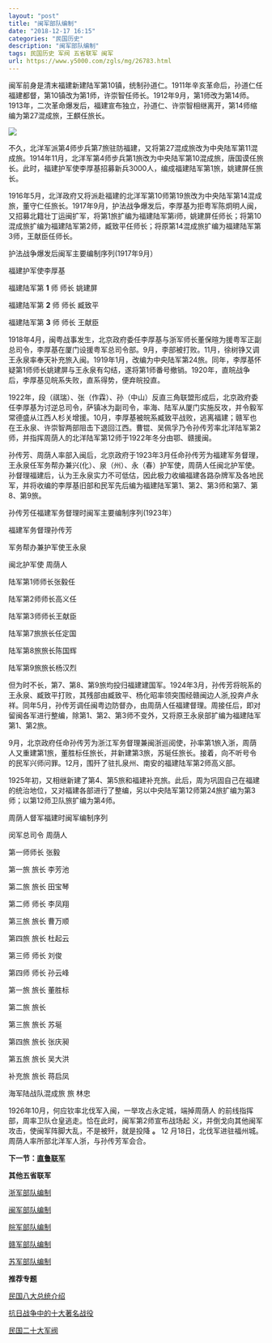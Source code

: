 ```yaml
---
layout: "post"
title: "闽军部队编制"
date: "2018-12-17 16:15"
categories: "民国历史"
description: "闽军部队编制"
tags: 民国历史 军阀 五省联军 闽军
url: https://www.y5000.com/zgls/mg/26783.html
---
```






闽军前身是清末福建新建陆军第10镇，统制孙道仁。1911年辛亥革命后，孙道仁任福建都督，第10镇改为第1师，许崇智任师长。1912年9月，第1师改为第14师。1913年，二次革命爆发后，福建宣布独立，孙道仁、许崇智相继离开，第14师缩编为第27混成旅，王麒任旅长。

![](https://img.y5000.com/uploads/allimg/171219/8-1G219100304D6.jpg)

不久，北洋军派第4师步兵第7旅驻防福建，又将第27混成旅改为中央陆军第11混成旅。1914年11月，北洋军第4师步兵第1旅改为中央陆军第10混成旅，唐国谟任旅长。此时，福建护军使李厚基招募新兵3000人，编成福建陆军第1旅，姚建屏任旅长。

1916年5月，北洋政府又将派赴福建的北洋军第10师第19旅改为中央陆军第14混成旅，董守仁任旅长。1917年9月，护法战争爆发后，李厚基为拒粤军陈炯明人闽，又招募北籍壮丁运闽扩军，将第1旅扩编为福建陆军第i师，姚建屏任师长；将第10混成旅扩编为福建陆军第2师，臧致平任师长；将原第14混成旅扩编为福建陆军第3师，王献臣任师长。

护法战争爆发后闽军主要编制序列(1917年9月）

福建护军使李厚基

福建陆军第 **1** 师 师长 姚建屏

福建陆军第 **2** 师 师长 臧致平

福建陆军第 **3** 师 师长 王献臣

1918年4月，闽粤战事发生，北京政府委任李厚基与浙军师长董保暄为援粤军正副总司令，李厚基在厦门设援粤军总司令部。9月，李部被打败。11月，徐树铮又调王永泉率奉天补充旅入闽。1919年1月，改编为中央陆军第24旅。同年，李厚基怀疑第1师师长姚建屏与王永泉有勾结，遂将第1师番号撤销。1920年，直皖战争后，李厚基见皖系失败，直系得势，便弃皖投直。

1922年，段（祺瑞）、张（作霖）、孙（中山）反直三角联盟形成后，北京政府委任李厚基为讨逆总司令，萨镇冰为副司令，率海、陆军从厦门实施反攻，并令毅军常德盛从江西人杉关增援。10月，李厚基被皖系臧致平战败，逃离福建；赣军也在王永泉、许崇智两部阻击下退回江西。曹锟、吴佩孚乃令孙传芳率北洋陆军第2师，并指挥周荫人的北洋陆军第12师于1922年冬分由鄂、赣援闽。

孙传芳、周荫人率部入闽后，北京政府于1923年3月任命孙传芳为福建军务督理，王永泉任军务帮办兼兴(化）、泉（州）、永（春）护军使，周荫人任闽北护军使。孙督理福建后，认为王永泉实力不可低估，因此极力收编福建各路杂牌军及各地民军，并将收编的李厚基旧部和民军先后编为福建陆军第1、第2、第3师和第7、第8、第9旅。

孙传芳任福建军务督理时闽军主要编制序列(1923年）

福建军务督理孙传芳

军务帮办兼护军使王永泉

闽北护军使 周荫人

陆军第1师师长张毅任

陆军第2师师长高义任

陆军第3师师长王献臣

陆军第7旅旅长任定国

陆军第8旅旅长陈国辉

陆军第9旅旅长杨汉烈

但为时不长，第7、第8、第9旅均投归福建建国军。1924年3月，孙传芳将皖系的王永泉、臧致平打败，其残部由臧致平、杨化昭率领突围经赣闽边人浙,投奔卢永祥。同年5月，孙传芳调任闽粤边防督办，由周荫人任福建督理。周接任后，即对留闽各军进行整编，除第1、第2、第3师不变外，又将原王永泉部扩编为福建陆军第1、第2旅。

9月，北京政府任命孙传芳为浙江军务督理兼闽浙巡阅使，孙率第1旅入浙，周荫人又重建第1旅，董胜标任旅长，并新建第3旅，苏埏任旅长。接着，向不听号令的民军兴师问罪。12月，围歼了驻扎泉州、南安的福建陆军第2师高义部。

1925年初，又相继新建了第4、第5旅和福建补充旅。此后，周为巩固自己在福建的统治地位，又对福建各部进行了整编，另以中央陆军第12师第24旅扩编为第3师；以第12师卫队旅扩编为第4师。

周荫人督军福建时闽军编制序列

闵军总司令 周荫人

第一师师长 张毅

第一旅 旅长 李芳池

第二旅 旅长 田宝琴

第二师 师长 李凤翔

第三旅 旅长 曹万顺

第四旅 旅长 杜起云

第三师 师长 刘俊

第四师 师长 孙云峰

第一旅 旅长 董胜标

第二旅 旅长

第三旅 旅长 苏埏

第四旅 旅长 张庆昶

第五旅 旅长 吴大洪

补充旅 旅长 蒋启凤

海军陆战队混成旅 旅 林忠

1926年10月，何应钦率北伐军入闽，一举攻占永定城，端掉周荫人 的前线指挥部，周率卫队仓皇逃走。恰在此时，闽军第2师宣布战场起
义，并倒戈向其他闽军攻击，使闽军阵脚大乱，不是被歼，就是投降 **。** 12 月18日，北伐军进驻福州城。周荫人率所部北洋军人浙，与孙传芳军会合。

**下一节：[直鲁联军](https://www.y5000.com/zgls/mg/26788.html)**

**其他五省联军**

[ 浙军部队编制](https://www.y5000.com/zgls/mg/26782.html)

[闽](https://www.y5000.com/zgls/mg/26783.html)[军部队编制](https://www.y5000.com/zgls/mg/26783.html)

[皖军部队编制](https://www.y5000.com/zgls/mg/26785.html)

[赣军部队编制](https://www.y5000.com/zgls/mg/26787.html)

[苏军部队编制](https://www.y5000.com/zgls/mg/26784.html)

**推荐专题**

[ 民国八大总统介绍](https://www.y5000.com/zgls/mrzj/26536.html)

[抗日战争中的十大著名战役](https://www.y5000.com/zgls/mg/26671.html)

[民国二十大军阀](https://www.y5000.com/zgls/mrzj/26565.html)
